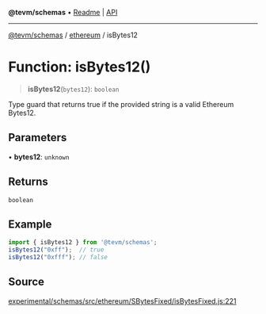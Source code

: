 **@tevm/schemas** • [Readme](../../README.md) \| [API](../../modules.md)

***

[@tevm/schemas](../../README.md) / [ethereum](../README.md) / isBytes12

# Function: isBytes12()

> **isBytes12**(`bytes12`): `boolean`

Type guard that returns true if the provided string is a valid Ethereum Bytes12.

## Parameters

• **bytes12**: `unknown`

## Returns

`boolean`

## Example

```ts
import { isBytes12 } from '@tevm/schemas';
isBytes12("0xff");  // true
isBytes12("0xfff"); // false
````

## Source

[experimental/schemas/src/ethereum/SBytesFixed/isBytesFixed.js:221](https://github.com/evmts/tevm-monorepo/blob/main/experimental/schemas/src/ethereum/SBytesFixed/isBytesFixed.js#L221)
